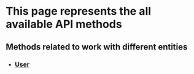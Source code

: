 # This page represents the all available API methods

## Methods related to work with different entities
* ### [User](./User.md)
